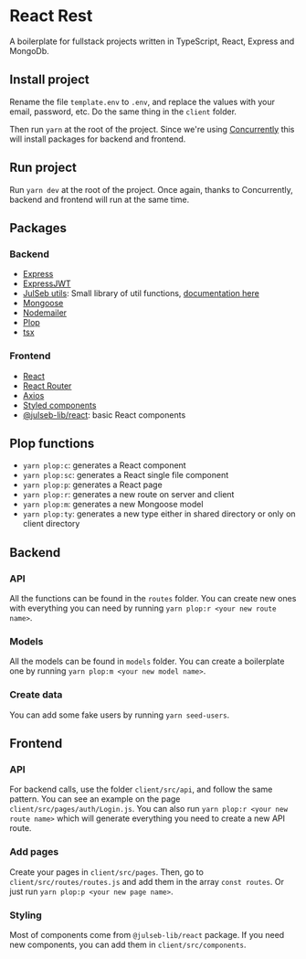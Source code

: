 # React Rest

A boilerplate for fullstack projects written in TypeScript, React, Express and MongoDb.

## Install project

Rename the file `template.env` to `.env`, and replace the values with your email, password, etc. Do the same thing in the `client` folder.

Then run `yarn` at the root of the project. Since we're using [Concurrently](https://www.npmjs.com/package/concurrently) this will install packages for backend and frontend.

## Run project

Run `yarn dev` at the root of the project. Once again, thanks to Concurrently, backend and frontend will run at the same time.

## Packages

### Backend

-   [Express](https://expressjs.com/)
-   [ExpressJWT](https://www.npmjs.com/package/express-jwt)
-   [JulSeb utils](https://www.npmjs.com/package/@julseb-lib/utils): Small library of util functions, [documentation here](https://julseb-lib-documentation.vercel.app/helpers/js-utils)
-   [Mongoose](https://mongoosejs.com/)
-   [Nodemailer](https://nodemailer.com/)
-   [Plop](https://plopjs.com/)
-   [tsx](https://www.npmjs.com/package/tsx)

### Frontend

-   [React](https://reactjs.org/)
-   [React Router](https://reactrouter.com/en/main)
-   [Axios](https://axios-http.com/docs/intro)
-   [Styled components](https://styled-components.com/)
-   [@julseb-lib/react](https://julseb-lib-documentation.vercel.app//): basic React components

## Plop functions

-   `yarn plop:c`: generates a React component
-   `yarn plop:sc`: generates a React single file component
-   `yarn plop:p`: generates a React page
-   `yarn plop:r`: generates a new route on server and client
-   `yarn plop:m`: generates a new Mongoose model
-   `yarn plop:ty`: generates a new type either in shared directory or only on client directory

## Backend

### API

All the functions can be found in the `routes` folder. You can create new ones with everything you can need by running `yarn plop:r <your new route name>`.

### Models

All the models can be found in `models` folder. You can create a boilerplate one by running `yarn plop:m <your new model name>`.

### Create data

You can add some fake users by running `yarn seed-users`.

## Frontend

### API

For backend calls, use the folder `client/src/api`, and follow the same pattern. You can see an example on the page `client/src/pages/auth/Login.js`. You can also run `yarn plop:r <your new route name>` which will generate everything you need to create a new API route.

### Add pages

Create your pages in `client/src/pages`. Then, go to `client/src/routes/routes.js` and add them in the array `const routes`. Or just run `yarn plop:p <your new page name>`.

### Styling

Most of components come from `@julseb-lib/react` package. If you need new components, you can add them in `client/src/components`.
